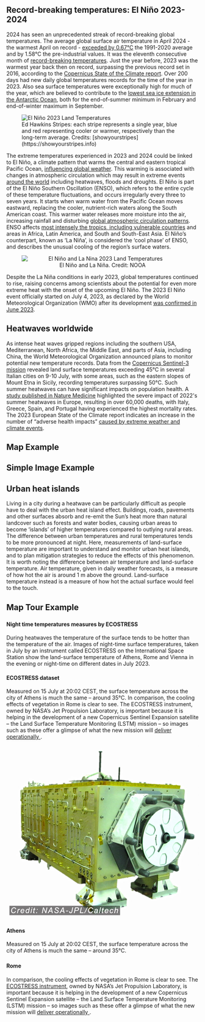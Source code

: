 ## Record-breaking temperatures: El Niño 2023-2024

2024 has seen an unprecedented streak of record-breaking global temperatures. The average global surface air temperature in April 2024 - the warmest April on record - [exceeded by 0.67°C](https://climate.copernicus.eu/copernicus-global-temperature-record-streak-continues-april-2024-was-hottest-record)  the 1991-2020 average and by 1.58°C the pre-industrial values. It was the eleventh consecutive month of [record-breaking temperatures](https://wmo.int/media/news/global-temperature-record-streak-continues-climate-change-makes-heatwaves-more-extreme ). Just the year before, 2023 was the warmest year back then on record, surpassing the previous record set in 2016, according to the [Copernicus State of the Climate report](https://climate.copernicus.eu/copernicus-2023-hottest-year-record). Over 200 days had new daily global temperatures records for the time of the year in 2023. Also sea surface temperatures were exceptionally high for much of the year, which are believed to contribute to the [lowest sea ice extension in the Antarctic Ocean](https://wmo.int/media/news/wmo-confirms-2023-smashes-global-temperature-record), both for the end-of-summer minimum in February and end-of-winter maximum in September. 

<figure>
    <img src="https://showyourstripes.info/stripes/GLOBE---1850-2023-MO-withlabels.png" alt="El Niño 2023 Land Temperatures">
    <figcaption>Ed Hawkins Stripes: each stripe represents a single year, blue and red representing cooler or warmer, respectively than the long-term average. Credits: [showyourstripes](https://showyourstripes.info)
</figcaption>
</figure>


The extreme temperatures experienced in 2023 and 2024 could be linked to El Niño, a climate pattern that warms the central and eastern tropical Pacific Ocean, [influencing global weather](https://www.esa.int/Applications/Observing_the_Earth/El_Nino ). This warming is associated with changes in atmospheric circulation which may result in extreme events [around the world](https://ncas.ac.uk/what-does-el-nino-mean-for-our-weather-climate-economy-and-health/ )  including heatwaves, floods and droughts. El Niño is part of the El Niño Southern Oscillation (ENSO), which refers to the entire cycle of these temperature fluctuations, and occurs irregularly every three to seven years. It starts when warm water from the Pacific Ocean moves eastward, replacing the cooler, nutrient-rich waters along the South American coast. This warmer water releases more moisture into the air, increasing rainfall and disturbing [global atmospheric circulation patterns](https://www.esa.int/Applications/Observing_the_Earth/El_Nino ). ENSO affects [most intensely the tropics, including vulnerable countries](https://www.who.int/news-room/fact-sheets/detail/el-nino-southern-oscillation-%28enso%29 ) and areas in Africa, Latin America, and South and South-East Asia. El Niño’s counterpart, known as ‘La Niña’, is considered the ‘cool phase’ of ENSO, and describes the unusual cooling of the region’s surface waters. 

<figure style="text-align: center;">
    <img src="https://www.climate.gov/sites/default/files/ENSO-states-viz_0.jpg" 
         alt="El Niño and La Nina 2023 Land Temperatures" 
         style="display: block; margin: 0 auto;">
    <figcaption>
        El Niño and La Niña. Credit: NOOA
    </figcaption>
</figure>



Despite the La Niña conditions in early 2023, global temperatures continued to rise, raising concerns among scientists about the potential for even more extreme heat with the onset of the upcoming El Niño. The 2023 El Niño event officially started on July 4, 2023, as declared by the World Meteorological Organization (WMO) after its development [was confirmed in June 2023](https://www.esa.int/Applications/Observing_the_Earth/Copernicus/Sentinel-3/Europe_braces_for_sweltering_July ). 

## Heatwaves worldwide
As intense heat waves gripped regions including the southern USA, Mediterranean, North Africa, the Middle East, and parts of Asia, including China, the World Meteorological Organization announced plans to monitor potential new temperature records. Data from the [Copernicus Sentinel-3 mission](https://sentiwiki.copernicus.eu/web/s3-mission) revealed land surface temperatures exceeding 45°C in several Italian cities on 9-10 July, with some areas, such as the eastern slopes of Mount Etna in Sicily, recording temperatures surpassing 50°C. Such summer heatwaves can have significant impacts on population health. A [study published in Nature Medicine](https://www.nature.com/articles/s41591-023-02419-z ) highlighted the severe impact of 2022's summer heatwaves in Europe, resulting in over 60,000 deaths, with Italy, Greece, Spain, and Portugal having experienced the highest mortality rates. The 2023 European State of the Climate report indicates an increase in the number of “adverse health impacts” [caused by extreme weather and climate events](https://turkiye.un.org/en/266674-heat-related-deaths-increased-across-almost-all-europe-2023-says-un-weather-agency).

## Map Example <!--{as="eox-map" style="width: 100%; height: 500px;" layers='[{"type":"Tile","properties":{"id":"Overlay labels"},"source":{"type":"XYZ","urls":["//s2maps-tiles.eu/wmts/1.0.0/overlay_base_bright_3857/default/g/{z}/{y}/{x}.jpg"]}},{"type":"Tile","properties":{"id":"temperature-2024-03-01"},"source":{"type":"TileWMS","urls":["https://services.sentinel-hub.com/ogc/wms/0635c213-17a1-48ee-aef7-9d1731695a54"],"params":{"layers":"AWS_VIS_2MTEMPERATURE","styles":"","format":"image/png","time":"2024-03-01"}}},{"type":"Tile","properties":{"id":"Terrain light"},"source":{"type":"XYZ","urls":["//s2maps-tiles.eu/wmts/1.0.0/terrain-light_3857/default/g/{z}/{y}/{x}.jpg"]}}]' zoom="2.0927571409198524" center=[0,-13.071912765695458] }-->



## Simple Image Example <!--{as="img" src="https://www.esa.int/var/esa/storage/images/esa_multimedia/images/2023/07/heatwave_across_europe/24988051-6-eng-GB/Heatwave_across_Europe_pillars.jpg" style="width: 100%; height: 600px;"}-->


## Urban heat islands 
Living in a city during a heatwave can be particularly difficult as people have to deal with the urban heat island effect. Buildings, roads, pavements and other surfaces absorb and re-emit the Sun’s heat more than natural landcover such as forests and water bodies, causing urban areas to become ‘islands’ of higher temperatures compared to outlying rural areas. The difference between urban temperatures and rural temperatures tends to be more pronounced at night. Here, measurements of land-surface temperature are important to understand and monitor urban heat islands, and to plan mitigation strategies to reduce the effects of this phenomenon. It is worth noting the difference between air temperature and land-surface temperature. Air temperature, given in daily weather forecasts, is a measure of how hot the air is around 1 m above the ground. Land-surface temperature instead is a measure of how hot the actual surface would feel to the touch. 




## Map Tour Example <!--{ as="eox-map" mode="tour" }-->


### <!--{ layers='[{"type":"Tile","properties":{"id":"Overlay labels"},"source":{"type":"XYZ","urls":["//s2maps-tiles.eu/wmts/1.0.0/overlay_base_bright_3857/default/g/{z}/{y}/{x}.jpg"]}},{"type":"Tile","properties":{"id":"temperature-2023-07-01"},"source":{"type":"TileWMS","urls":["https://services.sentinel-hub.com/ogc/wms/0635c213-17a1-48ee-aef7-9d1731695a54"],"params":{"layers":"AWS_VIS_2MTEMPERATURE","styles":"","format":"image/png","time":"2023-07-01"}}},{"type":"Tile","properties":{"id":"Terrain light"},"source":{"type":"XYZ","urls":["//s2maps-tiles.eu/wmts/1.0.0/terrain-light_3857/default/g/{z}/{y}/{x}.jpg"]}}]' zoom="4.702813616395042" center=[15.85435341994655,41.59792967675699] animationOptions={duration:500}}-->
#### Night time temperatures measures by ECOSTRESS
During heatwaves the temperature of the surface tends to be hotter than the temperature of the air. Images of night-time surface temperatures, taken in July by an instrument called ECOSTRESS on the International Space Station show the land-surface temperature of Athens, Rome and Vienna in the evening or night-time on different dates in July 2023.
#### ECOSTRESS dataset
Measured on 15 July at 20:02 CEST, the surface temperature across the city of Athens is much the same – around 35°C. In comparison, the cooling effects of vegetation in Rome is clear to see. The ECOSTRESS instrument, owned by NASA’s Jet Propulsion Laboratory, is important because it is helping in the development of a new Copernicus Sentinel Expansion satellite – the Land Surface Temperature Monitoring (LSTM) mission – so images such as these offer a glimpse of what the new mission will [deliver operationally ]( https://www.esa.int/Applications/Observing_the_Earth/Sensing_city_night_heat_from_space ).

<img src="https://raw.githubusercontent.com/eurodatacube/eodash-assets/ab146e72e0e366450a8717cf23380890d4c549b0/stories/el_nino_land_temperatures/ecostress12-232081761.jpg">



### <!--{ layers='[{"type":"Tile","properties":{"id":"Overlay labels"},"source":{"type":"XYZ","urls":["//s2maps-tiles.eu/wmts/1.0.0/overlay_base_bright_3857/default/g/{z}/{y}/{x}.jpg"]}},{"type":"Tile","properties":{"id":"temperature-2023-07-01"},"source":{"type":"TileWMS","urls":["https://services.sentinel-hub.com/ogc/wms/0635c213-17a1-48ee-aef7-9d1731695a54"],"params":{"layers":"AWS_VIS_2MTEMPERATURE","styles":"","format":"image/png","time":"2023-07-01"}}},{"type":"Tile","properties":{"id":"Terrain light"},"source":{"type":"XYZ","urls":["//s2maps-tiles.eu/wmts/1.0.0/terrain-light_3857/default/g/{z}/{y}/{x}.jpg"]}}]' zoom="4.702813616395042" center=[15.85435341994655,41.59792967675699] animationOptions={duration:500}}-->
#### Athens
Measured on 15 July at 20:02 CEST, the surface temperature across the city of Athens is much the same – around 35°C.


### <!--{ layers='[{"type":"Tile","properties":{"id":"Overlay labels"},"source":{"type":"XYZ","urls":["//s2maps-tiles.eu/wmts/1.0.0/overlay_base_bright_3857/default/g/{z}/{y}/{x}.jpg"]}},{"type":"Tile","properties":{"id":"temperature-2023-07-01"},"source":{"type":"TileWMS","urls":["https://services.sentinel-hub.com/ogc/wms/0635c213-17a1-48ee-aef7-9d1731695a54"],"params":{"layers":"AWS_VIS_2MTEMPERATURE","styles":"","format":"image/png","time":"2023-07-01"}}},{"type":"Tile","properties":{"id":"Terrain light"},"source":{"type":"XYZ","urls":["//s2maps-tiles.eu/wmts/1.0.0/terrain-light_3857/default/g/{z}/{y}/{x}.jpg"]}}]' zoom="4.702813616395042" center=[15.85435341994655,41.59792967675699] animationOptions={duration:500}}-->
#### Rome
In comparison, the cooling effects of vegetation in Rome is clear to see. The [ECOSTRESS instrument](https://ecostress.jpl.nasa.gov/), owned by NASA’s Jet Propulsion Laboratory, is important because it is helping in the development of a new Copernicus Sentinel Expansion satellite – the Land Surface Temperature Monitoring (LSTM) mission – so images such as these offer a glimpse of what the new mission will [deliver operationally ]( https://www.esa.int/Applications/Observing_the_Earth/Sensing_city_night_heat_from_space ).
